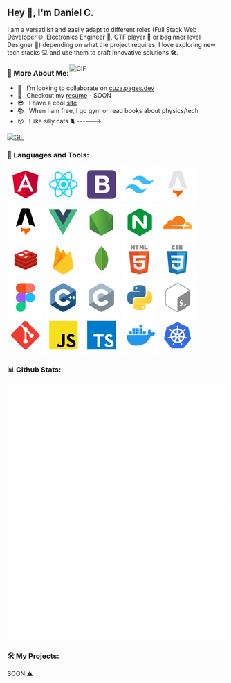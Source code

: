 ## Hey 👋, I'm Daniel C.

I am a versatilist and easily adapt to different roles (Full Stack Web Developer 🌐, Electronics Engineer 🤖, CTF player 👾 or beginner level Designer 🎨) depending on what the project requires. I love exploring new tech stacks 💻 and use them to craft innovative solutions 🛠️.

<img align="right" alt="GIF" src="https://media.tenor.com/jb56fVPgnpkAAAAC/busy-cats.gif" width="360px"/>

### 🧐 More About Me:

- 🤝 &nbsp; I’m looking to collaborate on [cuza.pages.dev](https://github.com/dynow/cuza.pages.dev)
- 📝 &nbsp; Checkout my [resume]() - SOON
- 😎 &nbsp; I have a cool [site](https://dyno.is-a.dev)
- 📚 &nbsp; When I am free, I go gym or read books about physics/tech
- 😗 &nbsp; I like silly cats 🐈 ------>

<a href="https://discord.com/users/455608238335983617"><img alt="GIF" src="https://lanyard.cnrad.dev/api/455608238335983617" width="360px"/></a>

### 🔨 Languages and Tools:

[![Angular](https://raw.githubusercontent.com/DynoW/github-icons/main/language_and_tools/square/angular/angular-s.svg)](https://angular.dev)
[![React](https://raw.githubusercontent.com/DynoW/github-icons/main/language_and_tools/square/react/react-s.svg)](https://react.dev)
[![Bootstrap](https://raw.githubusercontent.com/DynoW/github-icons/main/language_and_tools/square/bootstrap/bootstrap-s.svg)](https://getbootstrap.com)
[![TailwindCSS](https://raw.githubusercontent.com/DynoW/github-icons/main/language_and_tools/square/tailwind/tailwind-s.svg)](https://tailwindcss.com)
[![Astro](https://raw.githubusercontent.com/DynoW/github-icons/main/language_and_tools/square/astro/astro-w-s.svg)](https://astro.build#gh-dark-mode-only)
[![Astro](https://raw.githubusercontent.com/DynoW/github-icons/main/language_and_tools/square/astro/astro-s.svg)](https://astro.build#gh-light-mode-only)
[![Vue](https://raw.githubusercontent.com/DynoW/github-icons/main/language_and_tools/square/vue/vue-s.svg)](https://vuejs.org)
[![Node.js](https://raw.githubusercontent.com/DynoW/github-icons/main/language_and_tools/square/node/node-s.svg)](https://nodejs.org)
[![Nginx](https://raw.githubusercontent.com/DynoW/github-icons/main/language_and_tools/square/nginx/nginx-s.svg)](https://www.nginx.com)
[![Cloudflare](https://raw.githubusercontent.com/DynoW/github-icons/main/language_and_tools/square/cloudflare/cloudflare-s.svg)](https://cloudflare.com)
[![Redis](https://raw.githubusercontent.com/DynoW/github-icons/main/language_and_tools/square/redis/redis-s.svg)](https://redis.io)
[![Firebase](https://raw.githubusercontent.com/DynoW/github-icons/main/language_and_tools/square/firebase/firebase-s.svg)](https://firebase.google.com)
[![MongoDB](https://raw.githubusercontent.com/DynoW/github-icons/main/language_and_tools/square/mongodb/mongodb-s.svg)](https://www.mongodb.com)
[![HTML](https://raw.githubusercontent.com/DynoW/github-icons/main/language_and_tools/square/html/html-s.svg)](https://en.wikipedia.org/wiki/HTML)
[![CSS](https://raw.githubusercontent.com/DynoW/github-icons/main/language_and_tools/square/css/css-s.svg)](https://en.wikipedia.org/wiki/CSS)
[![Figma](https://raw.githubusercontent.com/DynoW/github-icons/main/language_and_tools/square/figma/figma-s.svg)](https://www.figma.com)
[![C++](https://raw.githubusercontent.com/DynoW/github-icons/main/language_and_tools/square/c++/c++-s.svg)](https://www.w3schools.com/cpp/cpp_intro.asp)
[![C](https://raw.githubusercontent.com/DynoW/github-icons/main/language_and_tools/square/c/c-s.svg)](https://www.w3schools.com/c/c_intro.php)
[![Python](https://raw.githubusercontent.com/DynoW/github-icons/main/language_and_tools/square/python/python-s.svg)](https://www.python.org)
[![bash](https://raw.githubusercontent.com/DynoW/github-icons/main/language_and_tools/square/bash/bash-s.svg)](https://www.gnu.org/software/bash)
[![Git](https://raw.githubusercontent.com/DynoW/github-icons/main/language_and_tools/square/git-scm/git-scm-s.svg)](https://git-scm.com)
[![JavaScript](https://raw.githubusercontent.com/DynoW/github-icons/main/language_and_tools/square/javascript/javascript-s.svg)](https://developer.mozilla.org/en-US/docs/Web/JavaScript)
[![TypeScript](https://raw.githubusercontent.com/DynoW/github-icons/main/language_and_tools/square/typescript/typescript-s.svg)](https://www.typescriptlang.org)
[![Dcoker](https://raw.githubusercontent.com/DynoW/github-icons/main/language_and_tools/square/docker/docker-s.svg)](https://www.docker.com)
[![Kubernetes](https://raw.githubusercontent.com/DynoW/github-icons/main/language_and_tools/square/kubernetes/kubernetes-s.svg)](https://kubernetes.io)

### 📊 Github Stats:

<a style="text-decoration: none !important" href='https://github.com/DynoW/github-stats-transparent'>
  
![Stats Overview](https://raw.githubusercontent.com/DynoW/github-stats-transparent/output/generated/overview.svg)
![Most Used Languages](https://raw.githubusercontent.com/DynoW/github-stats-transparent/output/generated/languages.svg)

</a>

### 🛠️ My Projects:

SOON!⚠️
